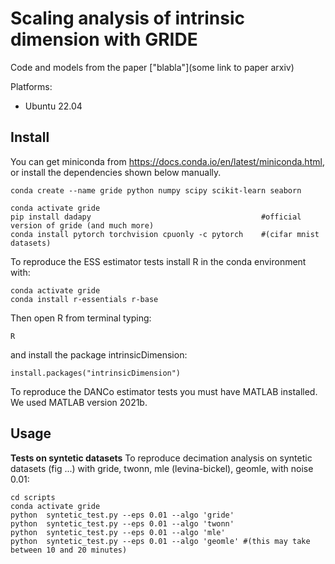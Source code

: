 # Scaling analysis of intrinsic dimension with GRIDE

Code and models from the paper ["blabla"](some link to paper arxiv)

Platforms:

- Ubuntu 22.04

## Install

You can get miniconda from https://docs.conda.io/en/latest/miniconda.html, or install the dependencies shown below manually.

```
conda create --name gride python numpy scipy scikit-learn seaborn 
```

```
conda activate gride
pip install dadapy                                      #official version of gride (and much more)
conda install pytorch torchvision cpuonly -c pytorch    #(cifar mnist datasets)
```

To reproduce the ESS estimator tests install R in the conda environment with: 
```
conda activate gride
conda install r-essentials r-base
```
Then open R from terminal typing:
```
R
```
and install the package intrinsicDimension:
```
install.packages("intrinsicDimension")
```
To reproduce the DANCo estimator tests you must have MATLAB installed. We used MATLAB version 2021b.


## Usage

**Tests on syntetic datasets**
To reproduce decimation analysis on syntetic datasets (fig ...) with gride, twonn, mle (levina-bickel), geomle, with noise 0.01:

```
cd scripts
conda activate gride
python  syntetic_test.py --eps 0.01 --algo 'gride'
python  syntetic_test.py --eps 0.01 --algo 'twonn'
python  syntetic_test.py --eps 0.01 --algo 'mle'
python  syntetic_test.py --eps 0.01 --algo 'geomle' #(this may take between 10 and 20 minutes)
```
